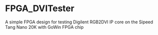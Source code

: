 # FPGA_DVITester
A simple FPGA design for testing Digilent RGB2DVI IP core on the Sipeed Tang Nano 20K with GoWin FPGA chip


